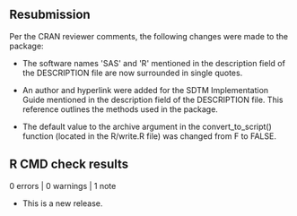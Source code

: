 ## Resubmission

Per the CRAN reviewer comments, the following changes were made to the package:

* The software names 'SAS' and 'R' mentioned in the description field of the DESCRIPTION file are now surrounded in single quotes.

* An author and hyperlink were added for the SDTM Implementation Guide mentioned in the description field of the DESCRIPTION file. This reference outlines the methods used in the package.

* The default value to the archive argument in the convert_to_script() function (located in the R/write.R file) was changed from F to FALSE.


## R CMD check results

0 errors | 0 warnings | 1 note

* This is a new release.

